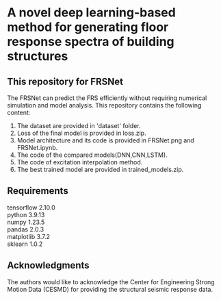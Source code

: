 # A novel deep learning-based method for generating floor response spectra of building structures  
## This repository for FRSNet
The FRSNet can predict the FRS efficiently without requiring numerical simulation and model analysis.
This repository contains the following content:
1. The dataset are provided in 'dataset' folder.
2. Loss of the final model is provided in loss.zip.
3. Model architecture and its code is provided in FRSNet.png and FRSNet.ipynb.
4. The code of the compared models(DNN,CNN,LSTM).
5. The code of excitation interpolation method.
6. The best trained model are provided in trained_models.zip.
## Requirements
tensorflow 2.10.0  
python 3.9.13  
numpy 1.23.5  
pandas 2.0.3  
matplotlib 3.7.2  
sklearn 1.0.2  
## Acknowledgments
The authors would like to acknowledge the Center for Engineering Strong Motion Data (CESMD) for providing the structural seismic response data.
